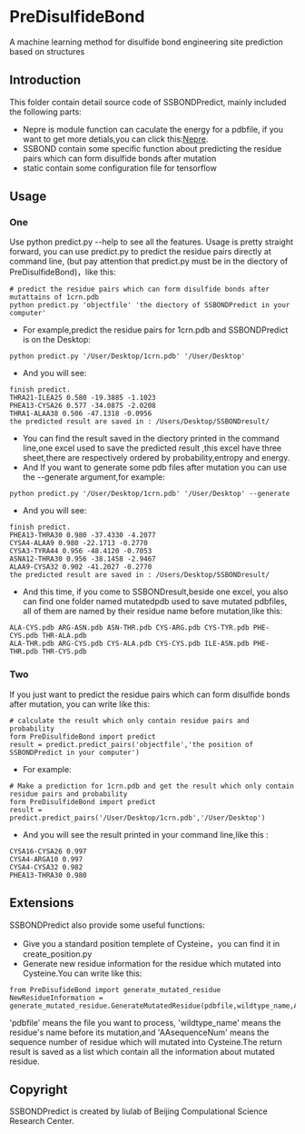 # PreDisulfideBond
A machine learning method for disulfide bond engineering site prediction based on structures
## Introduction
This folder contain detail source code of SSBONDPredict, mainly included the following parts:  
* Nepre is module function can caculate the energy for a pdbfile, if you want to get more detials,you can click this:[Nepre](https://github.com/gao666999/Nepre-Potential). 
* SSBOND contain some specific function about predicting the residue pairs which can form disulfide bonds after mutation
* static contain some configuration file for tensorflow
## Usage
### One
Use python predict.py --help to see all the features. Usage is pretty straight forward, you can use predict.py to predict the residue pairs directly at command line, (but pay attention that predict.py must be in the diectory of PreDisulfideBond)，like this:  
```
# predict the residue pairs which can form disulfide bonds after mutattains of 1crn.pdb   
python predict.py 'objectfile' 'the diectory of SSBONDPredict in your computer' 
```
* For example,predict the residue pairs for 1crn.pdb and SSBONDPredict is on the Desktop:
```
python predict.py '/User/Desktop/1crn.pdb' '/User/Desktop'  
```
* And you will see:
```
finish predict.
THRA21-ILEA25 0.580 -19.3885 -1.1023
PHEA13-CYSA26 0.577 -34.0875 -2.0208
THRA1-ALAA38 0.506 -47.1318 -0.0956
the predicted result are saved in : /Users/Desktop/SSBONDresult/
```
* You can find the result saved in the diectory printed in the command line,one excel used to save the predicted result ,this excel have three sheet,there are respectively ordered by probability,entropy and energy.
* And If you want to generate some pdb files after mutation you can use the --generate argument,for example:
```
python predict.py '/User/Desktop/1crn.pdb' '/User/Desktop' --generate
```
* And you will see:
```
finish predict.
PHEA13-THRA30 0.980 -37.4330 -4.2077
CYSA4-ALAA9 0.980 -22.1713 -0.2770
CYSA3-TYRA44 0.956 -48.4120 -0.7053
ASNA12-THRA30 0.956 -38.1458 -2.9467
ALAA9-CYSA32 0.902 -41.2027 -0.2770
the predicted result are saved in : /Users/Desktop/SSBONDresult/
```
* And this time, if you come to SSBONDresult,beside one excel, you also can find one folder named mutatedpdb used to save mutated pdbfiles, all of them are named by their residue name before mutation,like this:
```
ALA-CYS.pdb	ARG-ASN.pdb	ASN-THR.pdb	CYS-ARG.pdb	CYS-TYR.pdb	PHE-CYS.pdb	THR-ALA.pdb	
ALA-THR.pdb	ARG-CYS.pdb	CYS-ALA.pdb	CYS-CYS.pdb	ILE-ASN.pdb	PHE-THR.pdb	THR-CYS.pdb
```

### Two
If you just want to predict the residue pairs which can form disulfide bonds after mutation, you can write like this:   
```  
# calculate the result which only contain residue pairs and probability
form PreDisulfideBond import predict
result = predict.predict_pairs('objectfile','the position of SSBONDPredict in your computer')
```
* For example:
```
# Make a prediction for 1crn.pdb and get the result which only contain residue pairs and probability  
form PreDisulfideBond import predict
result = predict.predict_pairs('/User/Desktop/1crn.pdb','/User/Desktop')
```
* And you will see the result printed in your command line,like this :
```
CYSA16-CYSA26 0.997  
CYSA4-ARGA10 0.997  
CYSA4-CYSA32 0.982  
PHEA13-THRA30 0.980 
```
## Extensions  
SSBONDPredict also provide some useful functions:  
* Give you a standard position templete of Cysteine，you can find it in create_position.py  
* Generate new residue information for the residue which mutated into Cysteine.You can  write like this:
```
from PreDisufideBond import generate_mutated_residue
NewResidueInformation = generate_mutated_residue.GenerateMutatedResidue(pdbfile,wildtype_name,AAsequenceNum,chainid)
```
'pdbfile' means the file you want to process, 'wildtype_name' means the residue's name before its mutation,and 'AAsequenceNum' means the sequence number of residue which will mutated into Cysteine.The return result is saved as a list which contain all the information about mutated residue.
## Copyright  
SSBONDPredict is created by liulab of Beijing Compulational Science Research Center.



